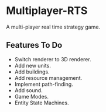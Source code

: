 # Multiplayer-RTS

A multi-player real time strategy game.

## Features To Do

- Switch renderer to 3D renderer.
- Add new units.
- Add buildings.
- Add resource management.
- Implement path-finding.
- Add sound.
- Game Modes.
- Entity State Machines.
